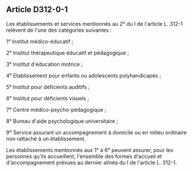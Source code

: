 ## Article D312-0-1

Les établissements et services mentionnés au 2° du I de l'article L. 312-1 relèvent de l'une des catégories
suivantes :

1° Institut médico-éducatif ;

2° Institut thérapeutique éducatif et pédagogique ;

3° Institut d'éducation motrice ;

4° Etablissement pour enfants ou adolescents polyhandicapés ;

5° Institut pour déficients auditifs ;

6° Institut pour déficients visuels ;

7° Centre médico-psycho-pédagogique ;

8° Bureau d'aide psychologique universitaire ;

9° Service assurant un accompagnement à domicile ou en milieu ordinaire non rattaché à un établissement.

Les établissements mentionnés aux 1° à 6° peuvent assurer, pour les personnes qu'ils accueillent, l'ensemble
des formes d'accueil et d'accompagnement prévues au dernier alinéa du I de l'article L. 312-1.


